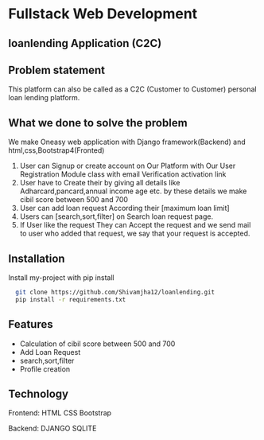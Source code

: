 # Fullstack Web Development
## loanlending Application (C2C)

## Problem statement
This platform can also be called as a C2C (Customer to Customer) personal loan lending platform.



## What we done to solve the problem

We make Oneasy web application with  Django framework(Backend) and html,css,Bootstrap4(Fronted)

1) User can Signup or create account on Our Platform with Our User Registration Module class 
with email Verification activation link
2) User have to Create their by giving all details like Adharcard,pancard,annual income age etc.
by these details we make cibil score between 500 and 700
3) User can add loan request According their [maximum loan limit]
4) Users can [search,sort,filter] on Search loan request page.
5) If User like the request They can Accept the request and we send mail to user who added that request, we say that your request is accepted.



## Installation

Install my-project with pip install

```bash
  git clone https://github.com/Shivamjha12/loanlending.git
  pip install -r requirements.txt
```

## Features

- Calculation of cibil score between 500 and 700
- Add Loan Request
- search,sort,filter
- Profile creation


## Technology 

Frontend:
 HTML 
 CSS 
Bootstrap

Backend:
 DJANGO
 SQLITE 
